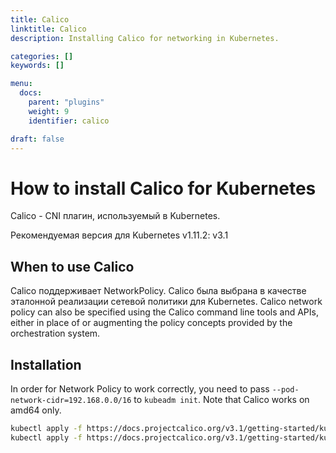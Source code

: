 ```yaml
---
title: Calico
linktitle: Calico
description: Installing Calico for networking in Kubernetes.

categories: []
keywords: []

menu:
  docs:
    parent: "plugins"
    weight: 9
    identifier: calico

draft: false
---
```


# How to install Calico for Kubernetes

Calico  - CNI плагин, используемый в Kubernetes. 

Рекомендуемая версия для Kubernetes v1.11.2: v3.1  


## When to use Calico
Calico поддерживает NetworkPolicy. Calico была выбрана в качестве эталонной реализации сетевой политики для Kubernetes. Calico network policy can also be specified using the Calico command line tools and APIs, either in place of or augmenting the policy concepts provided by the orchestration system.

## Installation
In order for Network Policy to work correctly, you need to pass `--pod-network-cidr=192.168.0.0/16` to `kubeadm init`. Note that Calico works on amd64 only.

```bash
kubectl apply -f https://docs.projectcalico.org/v3.1/getting-started/kubernetes/installation/hosted/rbac-kdd.yaml
kubectl apply -f https://docs.projectcalico.org/v3.1/getting-started/kubernetes/installation/hosted/kubernetes-datastore/calico-networking/1.7/calico.yaml
```